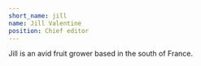 ```yaml
---
short_name: jill
name: Jill Valentine
position: Chief editor
---
```

Jill is an avid fruit grower based in the south of France.
